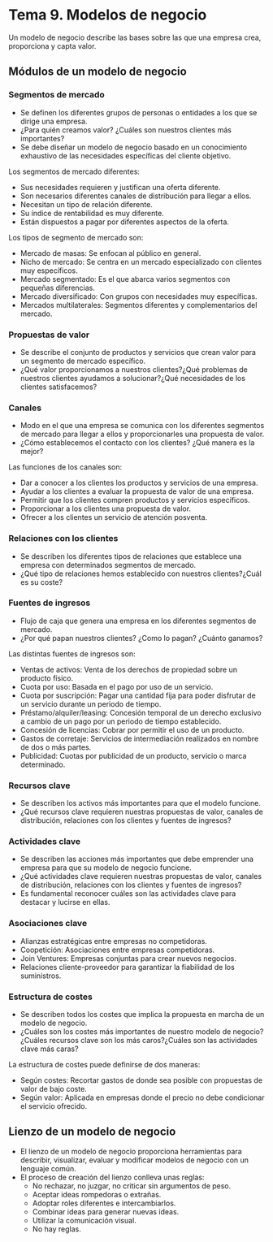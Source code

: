 # Tema 9. Modelos de negocio

Un modelo de negocio describe las bases sobre las que una empresa crea, proporciona y capta valor.

## Módulos de un modelo de negocio

### Segmentos de mercado

- Se definen los diferentes grupos de personas o entidades a los que se dirige una empresa.
- ¿Para quién creamos valor? ¿Cuáles son nuestros clientes más importantes?
- Se debe diseñar un modelo de negocio basado en un conocimiento exhaustivo de las necesidades específicas del cliente objetivo.

Los segmentos de mercado diferentes:
- Sus necesidades requieren y justifican una oferta diferente.
- Son necesarios diferentes canales de distribución para llegar a ellos.
- Necesitan un tipo de relación diferente.
- Su índice de rentabilidad es muy diferente.
- Están dispuestos a pagar por diferentes aspectos de la oferta.

Los tipos de segmento de mercado son:
- Mercado de masas: Se enfocan al público en general.
- Nicho de mercado: Se centra en un mercado especializado con clientes muy específicos.
- Mercado segmentado: Es el que abarca varios segmentos con pequeñas diferencias.
- Mercado diversificado: Con grupos con necesidades muy específicas.
- Mercados multilaterales: Segmentos diferentes y complementarios del mercado.

### Propuestas de valor

- Se describe el conjunto de productos y servicios que crean valor para un segmento de mercado específico.
- ¿Qué valor proporcionamos a nuestros clientes?¿Qué problemas de nuestros clientes ayudamos a solucionar?¿Qué necesidades de los clientes satisfacemos?

### Canales

- Modo en el que una empresa se comunica con los diferentes segmentos de mercado para llegar a ellos y proporcionarles una propuesta de valor.
- ¿Cómo establecemos el contacto con los clientes? ¿Qué manera es la mejor?

Las funciones de los canales son:
- Dar a conocer a los clientes los productos y servicios de una empresa.
- Ayudar a los clientes a evaluar la propuesta de valor de una empresa.
- Permitir que los clientes compren productos y servicios específicos.
- Proporcionar a los clientes una propuesta de valor.
- Ofrecer a los clientes un servicio de atención posventa.

### Relaciones con los clientes

- Se describen los diferentes tipos de relaciones que establece una empresa con determinados segmentos de mercado.
- ¿Qué tipo de relaciones hemos establecido con nuestros clientes?¿Cuál es su coste?

### Fuentes de ingresos

- Flujo de caja que genera una empresa en los diferentes segmentos de mercado.
- ¿Por qué papan nuestros clientes? ¿Como lo pagan? ¿Cuánto ganamos?

Las distintas fuentes de ingresos son:
- Ventas de activos: Venta de los derechos de propiedad sobre un producto físico.
- Cuota por uso: Basada en el pago por uso de un servicio.
- Cuota por suscripción: Pagar una cantidad fija para poder disfrutar de un servicio durante un periodo de tiempo.
- Préstamo/alquiler/leasing: Concesión temporal de un derecho exclusivo a cambio de un pago por un periodo de tiempo establecido.
- Concesión de licencias: Cobrar por permitir el uso de un producto.
- Gastos de corretaje: Servicios de intermediación realizados en nombre de dos o más partes.
- Publicidad: Cuotas por publicidad de un producto, servicio o marca determinado.

### Recursos clave

- Se describen los activos más importantes para que el modelo funcione.
- ¿Qué recursos clave requieren nuestras propuestas de valor, canales de distribución, relaciones con los clientes y fuentes de ingresos?

### Actividades clave

- Se describen las acciones más importantes que debe emprender una empresa para que su modelo de negocio funcione.
- ¿Qué actividades clave requieren nuestras propuestas de valor, canales de distribución, relaciones con los clientes y fuentes de ingresos?
- Es fundamental reconocer cuáles son las actividades clave para destacar y lucirse en ellas.

### Asociaciones clave

- Alianzas estratégicas entre empresas no competidoras.
- Coopetición: Asociaciones entre empresas competidoras.
- Join Ventures: Empresas conjuntas para crear nuevos negocios.
- Relaciones cliente-proveedor para garantizar la fiabilidad de los suministros.

### Estructura de costes

- Se describen todos los costes que implica la propuesta en marcha de un modelo de negocio.
- ¿Cuáles son los costes más importantes de nuestro modelo de negocio? ¿Cuáles recursos clave son los más caros?¿Cuáles son las actividades clave más caras?

La estructura de costes puede definirse de dos maneras:
- Según costes: Recortar gastos de donde sea posible con propuestas de valor de bajo coste.
- Según valor: Aplicada en empresas donde el precio no debe condicionar el servicio ofrecido.

## Lienzo de un modelo de negocio

- El lienzo de un modelo de negocio proporciona herramientas para describir, visualizar, evaluar y modificar modelos de negocio con un lenguaje común.
- El proceso de creación del lienzo conlleva unas reglas:
  - No rechazar, no juzgar, no criticar sin argumentos de peso.
  - Aceptar ideas rompedoras o extrañas.
  - Adoptar roles diferentes e intercambiarlos.
  - Combinar ideas para generar nuevas ideas.
  - Utilizar la comunicación visual.
  - No hay reglas.
